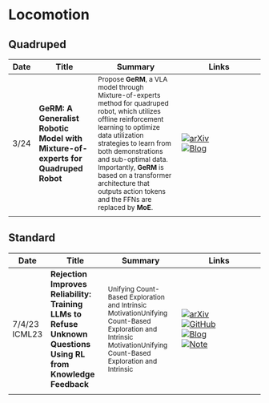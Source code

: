 
# Locomotion


## Quadruped

| Date     | Title                                                                            | Summary                                                                                                                                                                                                                                                                                                                                                                      | Links                                                                                                                                                                                                                                                                              |
| -------- | -------------------------------------------------------------------------------- | ---------------------------------------------------------------------------------------------------------------------------------------------------------------------------------------------------------------------------------------------------------------------------------------------------------------------------------------------------------------------------- | ---------------------------------------------------------------------------------------------------------------------------------------------------------------------------------------------------------------------------------------------------------------------------------- |
| 3/24<br> | **GeRM: A Generalist Robotic Model with Mixture-of-experts for Quadruped Robot** | <sub>Propose **GeRM**, a VLA model through Mixture-of-experts method for quadruped robot, which utilizes offline reinforcement learning to optimize data utilization strategies to learn from both demonstrations and sub-optimal data. Importantly, **GeRM** is based on a transformer architecture that outputs action tokens and the FFNs are replaced by **MoE**. </sub> | <div style='width:150px;'>[![arXiv](https://img.shields.io/badge/arXiv-Paper-%23D2691E?logo=arxiv)](https://arxiv.org/abs/2403.13358)</div><div style='width:150px;'>[![Blog](https://img.shields.io/badge/Blog-Website-yellow?logo=rss)](https://songwxuan.github.io/GeRM/)</div> |
|          |                                                                                  |                                                                                                                                                                                                                                                                                                                                                                              |                                                                                                                                                                                                                                                                                    |



## Standard

| Date             | Title                                                                                                          | Summary                                                                                                                                                                       | Links                                                                                                                                                                                                                                                                                                                                                                                                                                                                                                                                                                                                                         |
| ---------------- | -------------------------------------------------------------------------------------------------------------- | ----------------------------------------------------------------------------------------------------------------------------------------------------------------------------- | ----------------------------------------------------------------------------------------------------------------------------------------------------------------------------------------------------------------------------------------------------------------------------------------------------------------------------------------------------------------------------------------------------------------------------------------------------------------------------------------------------------------------------------------------------------------------------------------------------------------------------- |
| 7/4/23<br>ICML23 | **Rejection Improves Reliability: Training LLMs to Refuse Unknown Questions Using RL from Knowledge Feedback** | <sub> Unifying Count-Based Exploration and Intrinsic MotivationUnifying Count-Based Exploration and Intrinsic MotivationUnifying Count-Based Exploration and Intrinsic </sub> | <div style='width:150px;'>[![arXiv](https://img.shields.io/badge/arXiv-Paper-%23D2691E?logo=arxiv)](https://cdn.openai.com/papers/weak-to-strong-generalization.pdf)</div><div style='width:150px;'>[![GitHub](https://img.shields.io/badge/GitHub-View-brightgreen?logo=github)](https://github.com/openai/weak-to-strong)</div><div style='width:150px;'>[![Blog](https://img.shields.io/badge/Blog-Website-yellow?logo=rss)](https://mp.weixin.qq.com/s/f6YW-CxnLhnfMWTLg4M4Cw)</div><div style='width:150px;'>[![Note](https://img.shields.io/badge/Note-Read-blue?logo=dependabot)](summary/2024-03/2403.18349.md)</div> |
|                  |                                                                                                                |                                                                                                                                                                               |                                                                                                                                                                                                                                                                                                                                                                                                                                                                                                                                                                                                                               |
